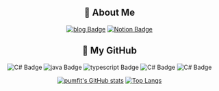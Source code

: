 <div align=center>

  <h2>
    🌠 About Me
</div>
<div align=center>
</p>
  <div align=center>
</p>

  [![blog Badge](https://img.shields.io/badge/-blog-1877f2?logo=github&logoColor=23E3FFFA&link=https://pumfit.github.io/)](https://pumfit.github.io/)
  [![Notion Badge](https://img.shields.io/badge/-notion-1877f2?logo=notion&logoColor=23E3FFFA&link=https://placid-impulse-811.notion.site/About-Me-a6791093600b4bd1b77d9e3c40a9765a)](https://placid-impulse-811.notion.site/About-Me-a6791093600b4bd1b77d9e3c40a9765a)
  <h2>
  🌠 My GitHub
</div>
 <div align=center>
   
![C# Badge](https://img.shields.io/badge/-C＃-1877f2?logo=unity&logoColor=fff) ![java Badge](https://img.shields.io/badge/-java-1877f2?logo=android&logoColor=fff) ![typescript Badge](https://img.shields.io/badge/-typescript-1877f2?logo=typescript&logoColor=fff) ![C# Badge](https://img.shields.io/badge/C＋＋-00a6ff) ![C# Badge](https://img.shields.io/badge/MySQl-00a6ff) 

[![pumfit's GitHub stats](https://github-readme-stats.vercel.app/api?username=pumfit&&custom_title=🌏&nbsp;My&nbsp;Github&nbsp;World&bg_color=30,218cff,24ffc8&title_color=ffff&text_color=306391&show_icons=true)](https://github.com/pumfit/github-readme-stats)
[![Top Langs](https://github-readme-stats.vercel.app/api/top-langs/?username=pumfit&hide=javascript,objective-c,html,&exclude_repo=BigDataAnalysis2022&langs_count=3&bg_color=30,218cff,24ffc8&title_color=ffff&text_color=306391&custom_title=🐬&nbsp;My&nbsp;Languages)](https://github.com/pumfit/github-readme-stats)
